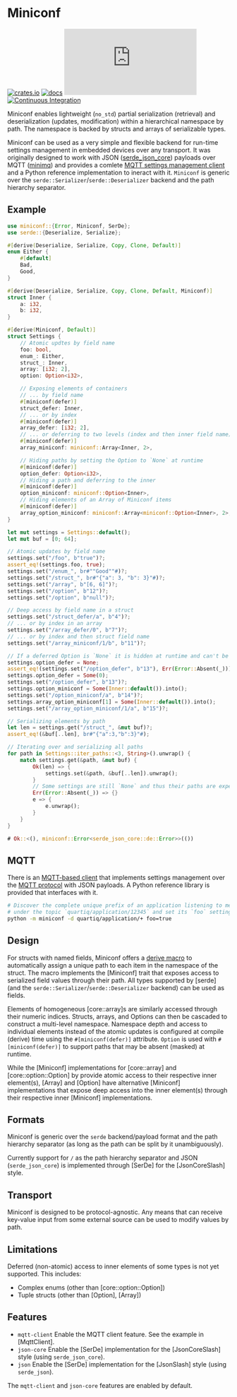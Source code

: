 # Miniconf
[![crates.io](https://img.shields.io/crates/v/miniconf.svg)](https://crates.io/crates/miniconf)
[![docs](https://docs.rs/miniconf/badge.svg)](https://docs.rs/miniconf)
[![QUARTIQ Matrix Chat](https://img.shields.io/matrix/quartiq:matrix.org)](https://matrix.to/#/#quartiq:matrix.org)
[![Continuous Integration](https://github.com/vertigo-designs/miniconf/workflows/Continuous%20Integration/badge.svg)](https://github.com/quartiq/miniconf/actions)

Miniconf enables lightweight (`no_std`) partial serialization (retrieval) and deserialization
(updates, modification) within a hierarchical namespace by path. The namespace is backed by
structs and arrays of serializable types.

Miniconf can be used as a very simple and flexible backend for run-time settings management in embedded devices
over any transport. It was originally designed to work with JSON ([serde_json_core](https://docs.rs/serde-json-core))
payloads over MQTT ([minimq](https://docs.rs/minimq)) and provides a comlete [MQTT settings management
client](MqttClient) and a Python reference implementation to ineract with it.
`Miniconf` is generic over the `serde::Serializer`/`serde::Deserializer` backend and the path hierarchy separator.

## Example
```rust
use miniconf::{Error, Miniconf, SerDe};
use serde::{Deserialize, Serialize};

#[derive(Deserialize, Serialize, Copy, Clone, Default)]
enum Either {
    #[default]
    Bad,
    Good,
}

#[derive(Deserialize, Serialize, Copy, Clone, Default, Miniconf)]
struct Inner {
    a: i32,
    b: i32,
}

#[derive(Miniconf, Default)]
struct Settings {
    // Atomic updtes by field name
    foo: bool,
    enum_: Either,
    struct_: Inner,
    array: [i32; 2],
    option: Option<i32>,

    // Exposing elements of containers
    // ... by field name
    #[miniconf(defer)]
    struct_defer: Inner,
    // ... or by index
    #[miniconf(defer)]
    array_defer: [i32; 2],
    // ... or deferring to two levels (index and then inner field name)
    #[miniconf(defer)]
    array_miniconf: miniconf::Array<Inner, 2>,

    // Hiding paths by setting the Option to `None` at runtime
    #[miniconf(defer)]
    option_defer: Option<i32>,
    // Hiding a path and deferring to the inner
    #[miniconf(defer)]
    option_miniconf: miniconf::Option<Inner>,
    // Hiding elements of an Array of Miniconf items
    #[miniconf(defer)]
    array_option_miniconf: miniconf::Array<miniconf::Option<Inner>, 2>,
}

let mut settings = Settings::default();
let mut buf = [0; 64];

// Atomic updates by field name
settings.set("/foo", b"true")?;
assert_eq!(settings.foo, true);
settings.set("/enum_", br#""Good""#)?;
settings.set("/struct_", br#"{"a": 3, "b": 3}"#)?;
settings.set("/array", b"[6, 6]")?;
settings.set("/option", b"12")?;
settings.set("/option", b"null")?;

// Deep access by field name in a struct
settings.set("/struct_defer/a", b"4")?;
// ... or by index in an array
settings.set("/array_defer/0", b"7")?;
// ... or by index and then struct field name
settings.set("/array_miniconf/1/b", b"11")?;

// If a deferred Option is `None` it is hidden at runtime and can't be accessed
settings.option_defer = None;
assert_eq!(settings.set("/option_defer", b"13"), Err(Error::Absent(_)));
settings.option_defer = Some(0);
settings.set("/option_defer", b"13")?;
settings.option_miniconf = Some(Inner::default()).into();
settings.set("/option_miniconf/a", b"14")?;
settings.array_option_miniconf[1] = Some(Inner::default()).into();
settings.set("/array_option_miniconf/1/a", b"15")?;

// Serializing elements by path
let len = settings.get("/struct_", &mut buf)?;
assert_eq!(&buf[..len], br#"{"a":3,"b":3}"#);

// Iterating over and serializing all paths
for path in Settings::iter_paths::<3, String>().unwrap() {
    match settings.get(&path, &mut buf) {
        Ok(len) => {
            settings.set(&path, &buf[..len]).unwrap();
        }
        // Some settings are still `None` and thus their paths are expected to be absent
        Err(Error::Absent(_)) => {}
        e => {
            e.unwrap();
        }
    }
}

# Ok::<(), miniconf::Error<serde_json_core::de::Error>>(())
```

## MQTT
There is an [MQTT-based client](MqttClient) that implements settings management over the [MQTT
protocol](https://mqtt.org) with JSON payloads. A Python reference library is provided that
interfaces with it.

```sh
# Discover the complete unique prefix of an application listening to messages
# under the topic `quartiq/application/12345` and set its `foo` setting to `true`.
python -m miniconf -d quartiq/application/+ foo=true
```

## Design
For structs with named fields, Miniconf offers a [derive macro](derive.Miniconf.html) to automatically
assign a unique path to each item in the namespace of the struct.
The macro implements the [Miniconf] trait that exposes access to serialized field values through their path.
All types supported by [serde] (and the `serde::Serializer`/`serde::Deserializer` backend) can be used as fields.

Elements of homogeneous [core::array]s are similarly accessed through their numeric indices.
Structs, arrays, and Options can then be cascaded to construct a multi-level namespace.
Namespace depth and access to individual elements instead of the atomic updates
is configured at compile (derive) time using the `#[miniconf(defer)]` attribute.
`Option` is used with `#[miniconf(defer)]` to support paths that may be absent (masked) at
runtime.

While the [Miniconf] implementations for [core::array] and [core::option::Option] by provide
atomic access to their respective inner element(s), [Array] and
[Option] have alternative [Miniconf] implementations that expose deep access
into the inner element(s) through their respective inner [Miniconf] implementations.

## Formats

Miniconf is generic over the `serde` backend/payload format and the path hierarchy separator
(as long as the path can be split by it unambiguously).

Currently support for `/` as the path hierarchy separator and JSON (`serde_json_core`) is implemented
through [SerDe] for the [JsonCoreSlash] style.

## Transport
Miniconf is designed to be protocol-agnostic. Any means that can receive key-value input from
some external source can be used to modify values by path.

## Limitations
Deferred (non-atomic) access to inner elements of some types is not yet supported. This includes:
* Complex enums (other than [core::option::Option])
* Tuple structs (other than [Option], [Array])

## Features
* `mqtt-client` Enable the MQTT client feature. See the example in [MqttClient].
* `json-core` Enable the [SerDe] implementation for the [JsonCoreSlash] style
  (using `serde_json_core`).
* `json` Enable the [SerDe] implementation for the [JsonSlash] style (using
  `serde_json`).

The `mqtt-client` and `json-core` features are enabled by default.
